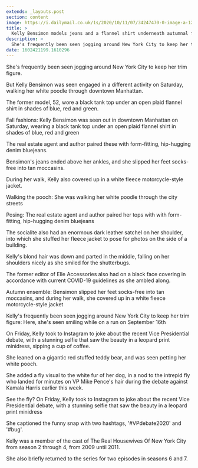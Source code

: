 ```yaml
--- 
extends: _layouts.post 
section: content 
image: https://i.dailymail.co.uk/1s/2020/10/11/07/34247470-0-image-a-120_1602396327176.jpg 
title: > 
  Kelly Bensimon models jeans and a flannel shirt underneath autumnal fleece for a walk with her dog 
description: > 
  She's frequently been seen jogging around New York City to keep her trim figure.But Kelly Bensimon was seen engaged in a different activity on Saturday, walking her white poodle through downtown Manhattan.The former model, 52, wore a black tank top under an open plaid flannel shirt in shades of blue, red and green.During her walk, Kelly also covered up in a white fleece motorcycle-style jacket.Kelly was a member of the cast of The Real Housewives Of New York City from season 2 through 4, from 2009 until 2011. 
date: 1602421199.1610296 
--- 
```

She's frequently been seen jogging around New York City to keep her trim figure.

But Kelly Bensimon was seen engaged in a different activity on Saturday, walking her white poodle through downtown Manhattan.

The former model, 52, wore a black tank top under an open plaid flannel shirt in shades of blue, red and green.

Fall fashions: Kelly Bensimon was seen out in downtown Manhattan on Saturday, wearing a black tank top under an open plaid flannel shirt in shades of blue, red and green

The real estate agent and author paired these with form-fitting, hip-hugging denim bluejeans.

Bensimon's jeans ended above her ankles, and she slipped her feet socks-free into tan moccasins.

During her walk, Kelly also covered up in a white fleece motorcycle-style jacket.

Walking the pooch: She was walking her white poodle through the city streets

Posing: The real estate agent and author paired her tops with with form-fitting, hip-hugging denim bluejeans

The socialite also had an enormous dark leather satchel on her shoulder, into which she stuffed her fleece jacket to pose for photos on the side of a building.

Kelly's blond hair was down and parted in the middle, falling on her shoulders nicely as she smiled for the shutterbugs.

The former editor of Elle Accessories also had on a black face covering in accordance with current COVID-19 guidelines as she ambled along.

Autumn ensemble: Bensimon slipped her feet socks-free into tan moccasins, and during her walk, she covered up in a white fleece motorcycle-style jacket

Kelly's frequently been seen jogging around New York City to keep her trim figure: Here, she's seen smiling while on a run on September 16th

On Friday, Kelly took to Instagram to joke about the recent Vice Presidential debate, with a stunning selfie that saw the beauty in a leopard print minidress, sipping a cup of coffee.

She leaned on a gigantic red stuffed teddy bear, and was seen petting her white pooch.

She added a fly visual to the white fur of her dog, in a nod to the intrepid fly who landed for minutes on VP Mike Pence's hair during the debate against Kamala Harris earlier this week.

See the fly? On Friday, Kelly took to Instagram to joke about the recent Vice Presidential debate, with a stunning selfie that saw the beauty in a leopard print minidress

She captioned the funny snap with two hashtags, '#VPdebate2020' and '#bug'.

Kelly was a member of the cast of The Real Housewives Of New York City from season 2 through 4, from 2009 until 2011.

She also briefly returned to the series for two episodes in seasons 6 and 7.